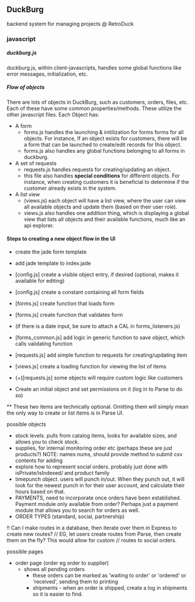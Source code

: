 ## DuckBurg

backend system for managing projects @ RetroDuck

### javascript

##### duckburg.js
duckburg.js, within client-javascripts, handles some global functions like error messages, initialization, etc.

##### Flow of objects

There are lots of objects in DuckBurg, such as customers, orders, files, etc. Each of these have some common properties/methods.  These utilize the other javascript files.  Each Object has:

- A form
	- forms.js handles the launching & initilization for forms forms for all objects.  For instance, If an object exists for customers, there will be a form that can be launched to create/edit records for this object.
	- forms.js also handles any global functions belonging to all forms in duckburg.
- A set of requests
	- requests.js handles requests for creating/updating an object.
	- this file also handles <b>special conditions</b> for different objects.  For instance, when creating customers it is beneficial to determine if the customer already exists in the system.
- A list view
	- (views.js) each object will have a list view, where the user can view all available objects and update them (based on their user role).
	- views.js also handles one addition thing, which is displaying a global view that lists all objects and their available functions, much like an api explorer.

#### Steps to creating a new object flow in the UI

- create the jade form template
- add jade template to index.jade
- [config.js] create a visible object entry, if desired (optional, makes it available for editing)
- [config.js] create a constant containing all form fields
- [forms.js] create function that loads form
- [forms.js] create function that validates form
- (if there is a date input, be sure to attach a CAL in forms_listeners.js)
- [forms_common.js] add logic in generic function to save object, which calls validating function
- [requests.js] add simple function to requests for creating/updating item
- [views.js] create a loading function for viewing the list of items
- (+)[requests.js] some objects will require custom logic like customers

- Create an initial object and set permissions on it (log in to Parse to do so)

** These two items are technically optional.  Omitting them will simply mean the only way to create or list items is in Parse UI.


possible objects
- stock levels. pulls from catalog items, looks for available sizes, and allows you to check stock.
- supplies, for internal monitoring order etc (perhaps these are just products?)
  NOTE: names nums, should provide method to submit csv contents for adding
- explore how to represent social orders.  probably just done with isPrivate/isIndexed/ and product family
- timepunch object.  users will punch in/out.  When they punch out, it will look for the newest punch in for their user account, and calculate their hours based on that.
- PAYMENTS, need to incorporate once orders have been established.  Payment module only available from order?  Perhaps just a payment module that allows you to search for orders as well.
- ORDER TYPES (standard, social, partnership)


!! Can I make routes in a database, then iterate over them in Express to create new routes?
// EG, let users create routes from Parse, then create them on the fly?  This would allow for custom
// routes to social orders.

possible pages
- order page (order eg order to supplier)
  - shows all pending orders
	- these orders can be marked as 'waiting to order' or 'ordered' or 'received', sending them to printing
	- shipments - when an order is shipped, create a log in shipments so it is easier to find.

